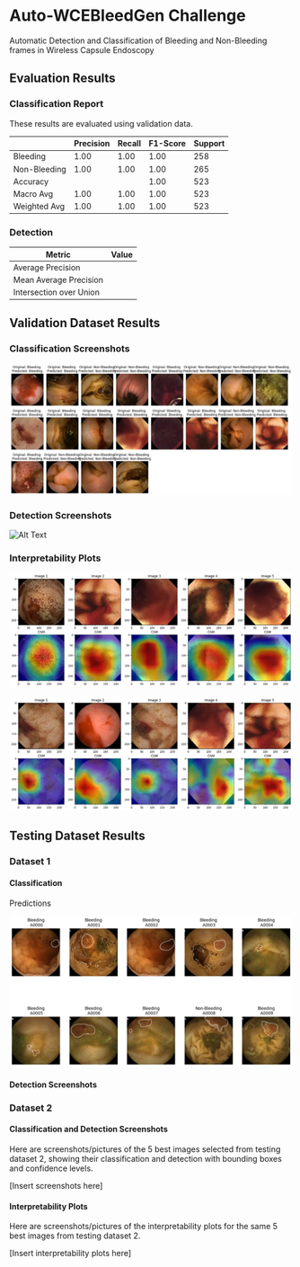 # Auto-WCEBleedGen Challenge
 Automatic Detection and Classification of Bleeding and Non-Bleeding frames in Wireless Capsule Endoscopy

## Evaluation Results

### Classification Report
These results are evaluated using validation data.

|                | Precision | Recall | F1-Score | Support |
|----------------|-----------|--------|----------|---------|
| Bleeding       | 1.00      | 1.00   | 1.00     | 258     |
| Non-Bleeding   | 1.00      | 1.00   | 1.00     | 265     |
| Accuracy       |           |        | 1.00     | 523     |
| Macro Avg      | 1.00      | 1.00   | 1.00     | 523     |
| Weighted Avg   | 1.00      | 1.00   | 1.00     | 523     |

### Detection 

| Metric                  | Value |
|-------------------------|-------|
| Average Precision       |       |
| Mean Average Precision  |       |
| Intersection over Union |       |

## Validation Dataset Results

### Classification Screenshots
![Predictions](Classification\classification.png)


### Detection Screenshots
![Alt Text]()

### Interpretability Plots

![CAM 1](Classification\CAM1.png)

![CAM 2](Classification\CAM2.png)


## Testing Dataset Results

### Dataset 1

#### Classification
Predictions

![CAM 2](Classification\Test1.png)

#### Detection Screenshots  



### Dataset 2

#### Classification and Detection Screenshots

Here are screenshots/pictures of the 5 best images selected from testing dataset 2, showing their classification and detection with bounding boxes and confidence levels.

[Insert screenshots here]

#### Interpretability Plots

Here are screenshots/pictures of the interpretability plots for the same 5 best images from testing dataset 2.

[Insert interpretability plots here]



